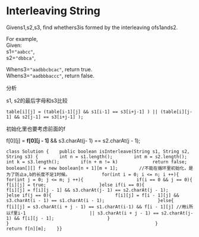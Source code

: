 # Interleaving String

Givens1,s2,s3, find whethers3is formed by the interleaving ofs1ands2.

For example,  
Given:  
s1=`"aabcc"`,  
s2=`"dbbca"`,

Whens3=`"aadbbcbcac"`, return true.  
Whens3=`"aadbbbaccc"`, return false.

分析

s1, s2的最后字母和s3比较

```text
table[i][j] = (table[i-1][j] && s1[i-1] == s3[i+j-1] ) || (table[i][j-1] && s2[j-1] == s3[i+j-1] );
```

初始化里也要考虑前面的f

f\[0\]\[j\] = **f\[0\]\[j - 1\]** && s3.charAt\(j- 1\) == s2.charAt\(j - 1\);

```text
class Solution {    public boolean isInterleave(String s1, String s2, String s3) {        int n = s1.length();        int m = s2.length();        int k = s3.length();        if(n + m != k)             return false;        boolean[][] f = new boolean[n + 1][m + 1];        //不能在循环里初始化，是为了防止a,b的长度不足1时候。            for(int i = 0; i <= n; i ++){                                for(int j = 0; j <= m; j ++){                    if(i == 0 && j == 0){                        f[i][j] = true;                    }else if(i == 0){                        f[i][j] = f[i][j - 1] && s3.charAt(j- 1) == s2.charAt(j - 1);                    }else if(j == 0){                        f[i][j] = f[i - 1][j] && s3.charAt(i - 1) == s1.charAt(i - 1);                    }else{                        f[i][j] = s3.charAt(i + j - 1) == s1.charAt(i-1) && f[i - 1][j] //用i所以f里i-1                        || s3.charAt(i + j - 1) == s2.charAt(j-1) && f[i][j - 1];                    }                                }                                                       }        return f[n][m];    }}
```


